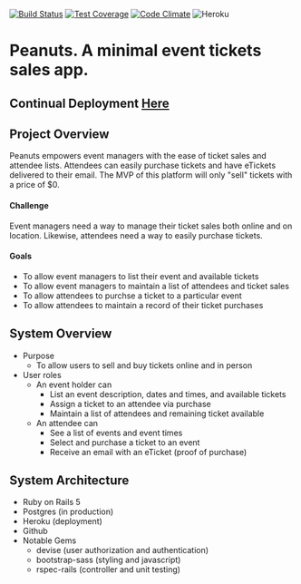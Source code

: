 [![Build Status](https://semaphoreci.com/api/v1/thomascountz1/peanuts/branches/master/shields_badge.svg)](https://semaphoreci.com/thomascountz1/peanuts)
[![Test Coverage](https://codeclimate.com/github/Thomascountz/peanuts/badges/coverage.svg)](https://codeclimate.com/github/Thomascountz/peanuts/coverage)
[![Code Climate](https://codeclimate.com/github/Thomascountz/peanuts/badges/gpa.svg)](https://codeclimate.com/github/Thomascountz/peanuts)
![Heroku](https://heroku-badge.herokuapp.com/?app=peanuts-app&style=flat)

# Peanuts. A minimal event tickets sales app.

## Continual Deployment [Here](https://peanuts-app.herokuapp.com/)

## Project Overview
Peanuts empowers event managers with the ease of ticket sales and attendee lists. Attendees can easily purchase tickets and have eTickets delivered to their email. The MVP of this platform will only "sell" tickets with a price of $0.

#### Challenge 
Event managers need a way to manage their ticket sales both online and on location. Likewise, attendees need a way to easily purchase tickets.

#### Goals
- To allow event managers to list their event and available tickets
- To allow event managers to maintain a list of attendees and ticket sales 
- To allow attendees to purchse a ticket to a particular event
- To allow attendees to maintain a record of their ticket purchases

## System Overview

- Purpose
  - To allow users to sell and buy tickets online and in person
- User roles
  - An event holder can
    - List an event description, dates and times, and available tickets
    - Assign a ticket to an attendee via purchase
    - Maintain a list of attendees and remaining ticket available
  - An attendee can
    - See a list of events and event times
    - Select and purchase a ticket to an event 
    - Receive an email with an eTicket (proof of purchase)

## System Architecture

- Ruby on Rails 5
- Postgres (in production)
- Heroku (deployment)
- Github 
- Notable Gems
  - devise (user authorization and authentication)
  - bootstrap-sass (styling and javascript)
  - rspec-rails (controller and unit testing)
